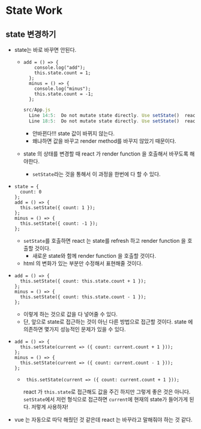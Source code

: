 # State Work



## state 변경하기



- state는 바로 바꾸면 안된다.

  - ```react
    add = () => {
        console.log("add");
        this.state.count = 1;
      };
      minus = () => {
        console.log("minus");
        this.state.count = -1;
      };
    ```

    ```javascript
    src/App.js
      Line 14:5:  Do not mutate state directly. Use setState()  react/no-direct-mutation-state
      Line 18:5:  Do not mutate state directly. Use setState()  react/no-direct-mutation-state
    ```

    - 안바뀐다!!! state 값이 바뀌지 않는다.
    - 왜냐하면 값을 바꾸고 render method를 바꾸지 않았기 때문이다.

  - state 의 상태를 변경할 때 react 가 render function 을 호출해서 바꾸도록 해야한다.

    - `setState`라는 것을 통해서 이 과정을 한번에 다 할 수 있다.

- ```react
  state = {
    count: 0
  };
  add = () => {
    this.setState({ count: 1 });
  };
  minus = () => {
    this.setState({ count: -1 });
  };
  ```

  - `setState`를 호출하면 react 는 state를 refresh 하고 render function 을 호출할 것이다.
    - 새로운 state와 함께 render function 을 호출할 것이다.
  - html 의 변화가 있는 부분만 수정해서 표현해줄 것이다.

- ```react
  add = () => {
    this.setState({ count: this.state.count + 1 });
  };
  minus = () => {
    this.setState({ count: this.state.count - 1 });
  };
  ```

  - 이렇게 하는 것으로 값을 다 넣어줄 수 있다.
  - 단, 앞으로 state로 접근하는 것이 아닌 다른 방법으로 접근할 것이다.
    state 에 의존하면 몇가지 성능적인 문제가 있을 수 있다.

- ```react
  add = () => {
    this.setState(current => ({ count: current.count + 1 }));
  };
  minus = () => {
    this.setState(current => ({ count: current.count - 1 }));
  };
  ```

  - ` this.setState(current => ({ count: current.count + 1 }));`

    react 가 `this.state`로 접근해도 값을 주긴 하지만 그렇게 좋은 것은 아니다.
    `setState`에서 저런 형식으로 접근하면 `current`에 현재의 state가 들어가게 된다.
    저렇게 사용하자!



- vue 는 자동으로 따닥 해줬던 것 같은데 react 는 바꾸라고 말해줘야 하는 것 같다.